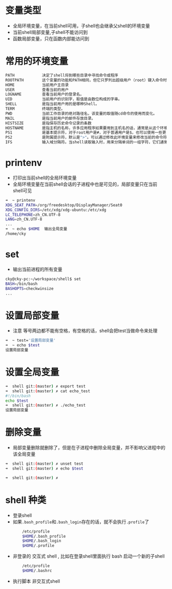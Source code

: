 变量类型
================================================================================
- 全局环境变量，在当前shell可用，子shell也会继承父shell的环境变量
- 当前shell局部变量,子shell不能访问到
- 函数局部变量，只在函数内部能访问到


常用的环境变量
================================================================================
```bash
PATH            决定了shell将到哪些目录中寻找命令或程序
ROOTPATH        这个变量的功能和PATH相同，但它只罗列出超级用户（root）键入命令时所需检查的目录。
HOME            当前用户主目录
USER            查看当前的用户
LOGNAME         查看当前用户的登录名。
UID             当前用户的识别字，取值是由数位构成的字串。
SHELL           是指当前用户用的是哪种Shell。
TERM            终端的类型。
PWD             当前工作目录的绝对路径名，该变量的取值随cd命令的使用而变化。
MAIL            是指当前用户的邮件存放目录。
HISTSIZE        是指保存历史命令记录的条数
HOSTNAME        是指主机的名称，许多应用程序如果要用到主机名的话，通常是从这个环境变量中来取得的。
PS1             是基本提示符，对于root用户是#，对于普通用户是$，也可以使用一些更复杂的值。
PS2             是附属提示符，默认是">"。可以通过修改此环境变量来修改当前的命令符
IFS             输入域分隔符。当shell读取输入时，用来分隔单词的一组字符，它们通常是空格、制表符和换行符。
```

# printenv
- 打印出当前shell的全局环境变量
- 全局环境变量在当前shell会话的子进程中也是可见的，局部变量只在当前shell可见

```bash
➜  ~ printenv
XDG_SEAT_PATH=/org/freedesktop/DisplayManager/Seat0
XDG_CONFIG_DIRS=/etc/xdg/xdg-ubuntu:/etc/xdg
LC_TELEPHONE=zh_CN.UTF-8
LANG=zh_CN.UTF-8
...
➜  ~ echo $HOME  输出全局变量
/home/cky
```


# set
- 输出当前进程的所有变量
```bash
cky@cky-pc:~/workspace/shell$ set
BASH=/bin/bash
BASHOPTS=checkwinsize
...
```

# 设置局部变量
- 注意 等号两边都不能有空格，有空格的话，shell会把test当做命令来处理

```bash
➜  ~ test='设置局部变量'
➜  ~ echo $test
设置局部变量
```



# 设置全局变量
```bash
➜  shell git:(master) ✗ export test
➜  shell git:(master) ✗ cat echo_test
#!/bin/bash
echo $test
➜  shell git:(master) ✗ ./echo_test
设置局部变量
```




# 删除变量
- 局部变量删除就删除了，但是在子进程中删除全局变量，并不影响父进程中的该全局变量

```bash
➜  shell git:(master) ✗ unset test
➜  shell git:(master) ✗ echo $test

➜  shell git:(master) ✗
```




# shell 种类
- 登录shell
- 如果`.bash_profile`和`.bash_login`存在的话，就不会执行`.profile`了
    ```bash
        /etc/profile
        $HOME/.bash_profile
        $HOME/.bash_login
        $HOME/.profile
    ```
- 非登录的 交互式 shell , 比如在登录shell里面执行 bash 启动一个新的子shell
    ```bash
        /etc/profile
        $HOME/.bashrc
    ```
- 执行脚本 非交互式shell
